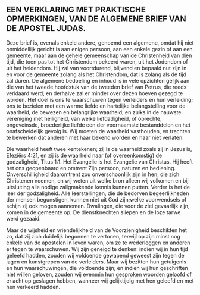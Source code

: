 ## EEN VERKLARING MET PRAKTISCHE OPMERKINGEN, VAN DE ALGEMENE BRIEF VAN DE APOSTEL JUDAS.

Deze brief is, evenals enkele andere, genoemd een algemene, omdat hij niet onmiddellijk gericht is aan enigen persoon, aan een enkele gezin of aan een gemeente, maar aan de gehele gemeenschap van de Christenheid van dien tijd, die toen pas tot het Christendom bekeerd waren, uit het Jodendom of uit het heidendom. Hij zal van voortdurend, blijvend en bepaald nut zijn in en voor de gemeente zolang als het Christendom, dat is zolang als de tijd zal duren. De algemene bedoeling en inhoud is in vele opzichten gelijk aan die van het tweede hoofdstuk van de tweeden brief van Petrus, die reeds verklaard werd; en derhalve zal er minder over dezen hoeven gezegd te worden. Het doel is ons te waarschuwen tegen verleiders en hun verleiding; ons te bezielen met een warme liefde en hartelijke belangstelling voor de waarheid, de bewezen en belangrijke waarheid; en zulks in de nauwste vereniging met heiligheid, van welke liefdadigheid, of oprechte, ongeveinsde, broederlijke liefde een der voornaamste bestanddelen en het onafscheidelijk gevolg is. Wij moeten de waarheid vasthouden, en trachten te bewerken dat anderen met haar bekend worden en haar niet verlaten. 

Die waarheid heeft twee kentekenen; zij is de waarheid zoals zij in Jezus is, Efeziërs 4:21, en zij is de waarheid naar (of overeenkomstig) de godzaligheid, Titus 1:1. Het Evangelie is het Evangelie van Christus. Hij heeft het ons geopenbaard en omtrent Zijn persoon, naturen en bediening. Onverschilligheid daaromtrent zou onverschoonlijk zijn in hen, die zich Christenen noemen, en wij weten uit welke bron alleen wij volkomen en bij uitsluiting alle nodige zaligmakende kennis kunnen putten. Verder is het de leer der godzaligheid. Alle leerstellingen, die de bedorven begeerlijkheden der mensen begunstigen, kunnen niet uit God zijn;welke voorwendsels of schijn zij ook mogen aannemen. Dwalingen, die voor de ziel gevaarlijk zijn, komen in de gemeente op. De dienstknechten sliepen en de loze tarwe werd gezaaid. 

Maar de wijsheid en vriendelijkheid van de Voorzienigheid beschikten het zo, dat zij zich duidelijk begonnen te vertonen, terwijl op zijn minst nog enkele van de apostelen in leven waren, om ze te wederleggen en anderen er tegen te waarschuwen. Wij zijn geneigd te denken: indien wij in hun tijd geleefd hadden, zouden wij voldoende gewapend geweest zijn tegen de lagen en kunstgrepen van de verleiders. Maar wij bezitten hun getuigenis en hun waarschuwingen, die voldoende zijn; en indien wij hun geschriften niet willen geloven, zouden wij evenmin hun gesproken woorden geloofd of er acht op geslagen hebben, wanneer wij gelijktijdig met hen geleefd en met hen verkeerd hadden. 


